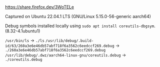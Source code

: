 https://share.firefox.dev/3WoTELe

Captured on Ubuntu 22.04.1 LTS (GNU/Linux 5.15.0-56-generic aarch64)

Debug symbols installed locally using `sudo apt install coreutils-dbgsym`. (8.32-4.1ubuntu1)

`/usr/bin/ls` -> `./ls`
`/usr/lib/debug/.build-id/63/260a3e6e46db57abf718f6a3562c6eedccf269.debug` -> `./260a3e6e46db57abf718f6a3562c6eedccf269.debug`
`/usr/lib/debug/.dwz/aarch64-linux-gnu/coreutils.debug` -> `./coreutils.debug`
